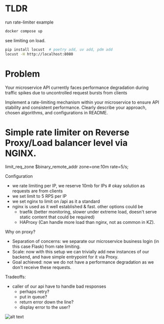 # TLDR
run rate-limiter example
```bash
docker compose up
```

see limiting on load.
```bash
pip install locust  # poetry add, uv add, pdm add
locust -H http://localhost:8080
```

# Problem

Your microservice API currently faces performance degradation during traffic spikes due to uncontrolled request bursts from clients

Implement a rate-limiting mechanism within your microservice to ensure API stability and consistent performance. Clearly describe your approach, chosen algorithms, and configurations in README.


# Simple rate limiter on Reverse Proxy/Load balancer level via NGINX.

limit_req_zone $binary_remote_addr zone=one:10m rate=5/s;

Configuration
- we rate limiting per IP, we reserve 10mb for IPs  # okay solution as requests are from clients
- we set limit to 5 RPS per IP
- we set nginx to limit on /api as it a standard
- nginx is used as it well established & fast. other options could be 
  - traefik (better monitoring, slower under extreme load, doesn't serve static content that could be required)
  - HAProxy (Can handle more load than nginx, not as common in KZ). 

Why on proxy?
- Separation of concerns: we separate our microservice business login (in this case Flask) from rate limiting.
- Scale: now with this setup we can trivially add new instances of our backend, and have simple entrypoint for it via Proxy.
- Goal achieved: now we do not have a performance degradation as we don't receive these requests.

Tradeoffs:
- caller of our api have to handle bad responses
  - perhaps retry?
  - put in queue?
  - return error down the line?
  - display error to the user?

![alt text](https://github.com/sakosha/rate-limiter/blob/master/locust.png?raw=true)
